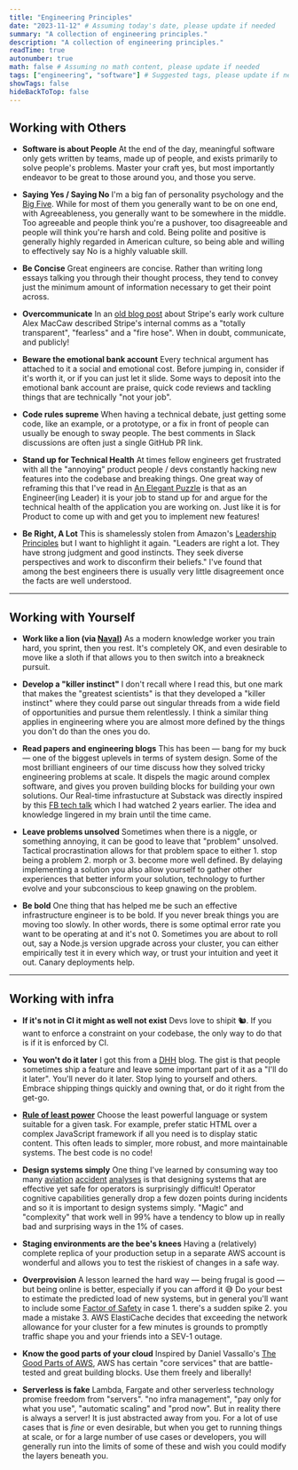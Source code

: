 ```yaml
---
title: "Engineering Principles"
date: "2023-11-12" # Assuming today's date, please update if needed
summary: "A collection of engineering principles."
description: "A collection of engineering principles."
readTime: true
autonumber: true
math: false # Assuming no math content, please update if needed
tags: ["engineering", "software"] # Suggested tags, please update if needed
showTags: false
hideBackToTop: false
---
```


## Working with Others

- **Software is about People**
  At the end of the day, meaningful software only gets written by teams, made up of people, and exists primarily to solve people's problems. Master your craft yes, but most importantly endeavor to be great to those around you, and those you serve.

- **Saying Yes / Saying No**
  I'm a big fan of personality psychology and the [Big Five](https://en.wikipedia.org/wiki/Big_Five_personality_traits). While for most of them you generally want to be on one end, with Agreeableness, you generally want to be somewhere in the middle. Too agreeable and people think you're a pushover, too disagreeable and people will think you're harsh and cold. Being polite and positive is generally highly regarded in American culture, so being able and willing to effectively say No is a highly valuable skill.

- **Be Concise**
  Great engineers are concise. Rather than writing long essays talking you through their thought process, they tend to convey just the minimum amount of information necessary to get their point across.

- **Overcommunicate**
  In an [old blog post](https://web.archive.org/web/20130116014845/http://blog.alexmaccaw.com/stripes-culture) about Stripe's early work culture Alex MacCaw described Stripe's internal comms as a "totally transparent", "fearless" and a "fire hose". When in doubt, communicate, and publicly!

- **Beware the emotional bank account**
  Every technical argument has attached to it a social and emotional cost. Before jumping in, consider if it's worth it, or if you can just let it slide. Some ways to deposit into the emotional bank account are praise, quick code reviews and tackling things that are technically "not your job".

- **Code rules supreme**
  When having a technical debate, just getting some code, like an example, or a prototype, or a fix in front of people can usually be enough to sway people. The best comments in Slack discussions are often just a single GitHub PR link.

- **Stand up for Technical Health**
  At times fellow engineers get frustrated with all the "annoying" product people / devs constantly hacking new features into the codebase and breaking things. One great way of reframing this that I've read in [An Elegant Puzzle](https://www.amazon.com/Elegant-Puzzle-Systems-Engineering-Management/dp/1732265186) is that as an Engineer(ing Leader) it is your job to stand up for and argue for the technical health of the application you are working on. Just like it is for Product to come up with and get you to implement new features!

- **Be Right, A Lot**
  This is shamelessly stolen from Amazon's [Leadership Principles](https://www.amazon.jobs/content/en/our-workplace/leadership-principles) but I want to highlight it again. "Leaders are right a lot. They have strong judgment and good instincts. They seek diverse perspectives and work to disconfirm their beliefs." I've found that among the best engineers there is usually very little disagreement once the facts are well understood.

---

## Working with Yourself

- **Work like a lion (via [Naval](https://www.youtube.com/watch?v=aLhF01_nJ9Q))**
  As a modern knowledge worker you train hard, you sprint, then you rest. It's completely OK, and even desirable to move like a sloth if that allows you to then switch into a breakneck pursuit.

- **Develop a "killer instinct"**
  I don't recall where I read this, but one mark that makes the "greatest scientists" is that they developed a "killer instinct" where they could parse out singular threads from a wide field of opportunities and pursue them relentlessly. I think a similar thing applies in engineering where you are almost more defined by the things you don't do than the ones you do.

- **Read papers and engineering blogs**
  This has been — bang for my buck — one of the biggest uplevels in terms of system design. Some of the most brilliant engineers of our time discuss how they solved tricky engineering problems at scale. It dispels the magic around complex software, and gives you proven building blocks for building your own solutions. Our Real-time infrastucture at Substack was directly inspired by this [FB tech talk](https://www.youtube.com/watch?v=ODkEWsO5I30) which I had watched 2 years earlier. The idea and knowledge lingered in my brain until the time came.

- **Leave problems unsolved**
  Sometimes when there is a niggle, or something annoying, it can be good to leave that "problem" unsolved. Tactical procrastination allows for that problem space to either 1. stop being a problem 2. morph or 3. become more well defined. By delaying implementing a solution you also allow yourself to gather other experiences that better inform your solution, technology to further evolve and your subconscious to keep gnawing on the problem.

- **Be bold**
  One thing that has helped me be such an effective infrastructure engineer is to be bold. If you never break things you are moving too slowly. In other words, there is some optimal error rate you want to be operating at and it's not 0. Sometimes you are about to roll out, say a Node.js version upgrade across your cluster, you can either empirically test it in every which way, or trust your intuition and yeet it out. Canary deployments help.

---

## Working with infra

- **If it's not in CI it might as well not exist**
  Devs love to shipit 🐿️. If you want to enforce a constraint on your codebase, the only way to do that is if it is enforced by CI.

- **You won't do it later**
  I got this from a [DHH](https://dhh.dk/) blog. The gist is that people sometimes ship a feature and leave some important part of it as a "I'll do it later". You'll never do it later. Stop lying to yourself and others. Embrace shipping things quickly and owning that, or do it right from the get-go.

- **[Rule of least power](https://en.wikipedia.org/wiki/Rule_of_least_power)**
  Choose the least powerful language or system suitable for a given task. For example, prefer static HTML over a complex JavaScript framework if all you need is to display static content. This often leads to simpler, more robust, and more maintainable systems. The best code is no code!

- **Design systems simply**
  One thing I've learned by consuming way too many [aviation](https://admiralcloudberg.medium.com/) [accident](https://www.youtube.com/@MentourPilot/videos) [analyses](https://www.youtube.com/@blancolirio/videos) is that designing systems that are effective yet safe for operators is surprisingly difficult! Operator cognitive capabilities generally drop a few dozen points during incidents and so it is important to design systems simply. "Magic" and "complexity" that work well in 99% have a tendency to blow up in really bad and surprising ways in the 1% of cases.

- **Staging environments are the bee's knees**
  Having a (relatively) complete replica of your production setup in a separate AWS account is wonderful and allows you to test the riskiest of changes in a safe way.

- **Overprovision**
  A lesson learned the hard way — being frugal is good — but being online is better, especially if you can afford it 😅 Do your best to estimate the predicted load of new systems, but in general you'll want to include some [Factor of Safety](https://en.wikipedia.org/wiki/Factor_of_safety) in case 1. there's a sudden spike 2. you made a mistake 3. AWS ElastiCache decides that exceeding the network allowance for your cluster for a few minutes is grounds to promptly traffic shape you and your friends into a SEV-1 outage.

- **Know the good parts of your cloud**
  Inspired by Daniel Vassallo's [The Good Parts of AWS](https://dvassallo.gumroad.com/l/aws-good-parts), AWS has certain "core services" that are battle-tested and great building blocks. Use them freely and liberally!

- **Serverless is fake**
  Lambda, Fargate and other serverless technology promise freedom from "servers". "no infra management", "pay only for what you use", "automatic scaling" and "prod now". But in reality there is always a server! It is just abstracted away from you. For a lot of use cases that is _fine_ or even desirable, but when you get to running things at scale, or for a large number of use cases or developers, you will generally run into the limits of some of these and wish you could modify the layers beneath you.
